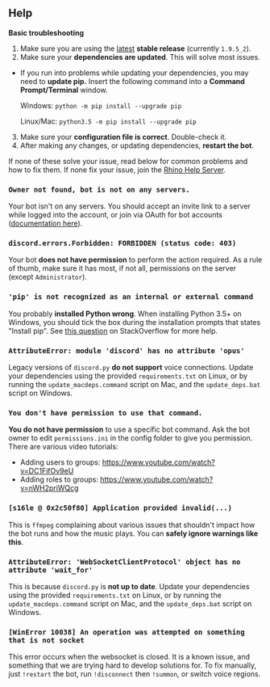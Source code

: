 
## Help
**Basic troubleshooting**

1. Make sure you are using the [latest](https://github.com/SexualRhinoceros/MusicBot/releases/tag/1.9.5) **stable release** (currently `1.9.5_2`).
2. Make sure your **dependencies are updated**. This will solve most issues.
 * If you run into problems while updating your dependencies, you may need to **update pip.**             Insert the following command into a **Command Prompt/Terminal** window.

    Windows: `python -m pip install --upgrade pip`

    Linux/Mac: `python3.5 -m pip install --upgrade pip`
3. Make sure your **configuration file is correct**. Double-check it.
4. After making any changes, or updating dependencies, **restart the bot**.

If none of these solve your issue, read below for common problems and how to fix them. If none fix your issue, join the [Rhino Help Server](http://discord.me/rhinohelp).

### `Owner not found, bot is not on any servers.`

Your bot isn't on any servers. You should accept an invite link to a server while logged into the account, or join via OAuth for bot accounts ([documentation here](https://discordapp.com/developers/docs/intro)).

### `discord.errors.Forbidden: FORBIDDEN (status code: 403)`

Your bot **does not have permission** to perform the action required. As a rule of thumb, make sure it has most, if not all, permissions on the server (except `Administrator`).

### `'pip' is not recognized as an internal or external command`

You probably **installed Python wrong**. When installing Python 3.5+ on Windows, you should tick the box during the installation prompts that states "Install pip". See [this question](http://stackoverflow.com/questions/23708898/pip-is-not-recognized-as-an-internal-or-external-command) on StackOverflow for more help.

### `AttributeError: module 'discord' has no attribute 'opus'`

Legacy versions of `discord.py` **do not support** voice connections. Update your dependencies using the provided `requirements.txt` on Linux, or by running the `update_macdeps.command` script on Mac, and the `update_deps.bat` script on Windows.

### `You don't have permission to use that command.`

**You do not have permission** to use a specific bot command. Ask the bot owner to edit `permissions.ini` in the config folder to give you permission. There are various video tutorials:

* Adding users to groups: https://www.youtube.com/watch?v=DC1FifOv9eU
* Adding roles to groups: https://www.youtube.com/watch?v=nWH2priWQcg

### `[s16le @ 0x2c50f80] Application provided invalid(...)`

This is `ffmpeg` complaining about various issues that shouldn't impact how the bot runs and how the music plays. You can **safely ignore warnings like this**.

### `AttributeError: 'WebSocketClientProtocol' object has no attribute 'wait_for'`

This is because `discord.py` is **not up to date**. Update your dependencies using the provided `requirements.txt` on Linux, or by running the `update_macdeps.command` script on Mac, and the `update_deps.bat` script on Windows.

### `[WinError 10038] An operation was attempted on something that is not socket`

This error occurs when the websocket is closed. It is a known issue, and something that we are trying hard to develop solutions for. To fix manually, just `!restart` the bot, run `!disconnect` then `!summon`, or switch voice regions.
